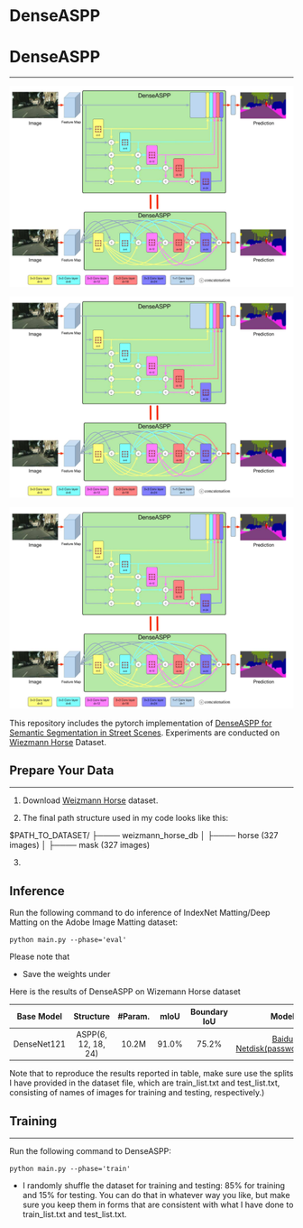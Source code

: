 # DenseASPP
# DenseASPP

------

<img src="network.png" alt="network" style="zoom:70%;" />

![network](network.png)

![](network.png)



This repository includes the pytorch implementation of [DenseASPP for Semantic Segmentation in Street Scenes](https://openaccess.thecvf.com/content_cvpr_2018/papers/Yang_DenseASPP_for_Semantic_CVPR_2018_paper.pdf). Experiments are conducted on [Wiezmann Horse](https://www.kaggle.com/datasets/ztaihong/weizmann-horse-database/metadata) Dataset.

## Prepare Your Data

------

1. Download [Weizmann Horse](https://www.kaggle.com/datasets/ztaihong/weizmann-horse-database/metadata) dataset.

2. The final path structure used in my code looks like this:

$PATH_TO_DATASET/
├──── weizmann_horse_db
│    ├──── horse (327 images)
│    ├──── mask (327 images)

3. 



## Inference

Run the following command to do inference of IndexNet Matting/Deep Matting on the Adobe Image Matting dataset:

```
python main.py --phase='eval'
```

Please note that

- Save the weights under 

Here is the results of DenseASPP on Wizemann Horse dataset

| Base Model  |      Structure      | #Param. | mIoU  | Boundary IoU |                            Model                             |
| :---------: | :-----------------: | :-----: | :---: | :----------: | :----------------------------------------------------------: |
| DenseNet121 | ASPP(6, 12, 18, 24) |  10.2M  | 91.0% |    75.2%     | [Baidu Netdisk(password:2022)](https://pan.baidu.com/s/1ikRL5MeQFY2l_wZGvDmmsw) |

Note that to reproduce the results reported in table, make sure use the splits I have provided in the dataset file, which are train_list.txt and test_list.txt, consisting of names of images for training and testing, respectively.)



## Training

------

Run the following command to DenseASPP:

```
python main.py --phase='train'
```

- I randomly shuffle the dataset for training and testing: 85% for training and 15% for testing. You can do that in whatever way you like, but make sure you keep them in forms that are consistent with what I have done to train_list.txt and test_list.txt.
